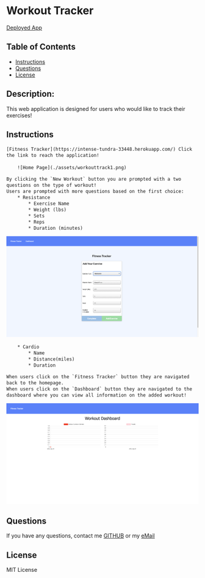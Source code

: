 # Workout Tracker

[Deployed App](https://intense-tundra-33448.herokuapp.com/)
## Table of Contents

- [Instructions](#instructions)
- [Questions](#questions)
- [License](#license)

## Description:

This web application is designed for users who would like to track their exercises!

## Instructions
```
[Fitness Tracker](https://intense-tundra-33448.herokuapp.com/) Click the link to reach the application!

    ![Home Page](./assets/workouttrack1.png)
```
```
By clicking the `New Workout` button you are prompted with a two questions on the type of workout!
Users are prompted with more questions based on the first choice:
    * Resistance
        * Exercise Name
        * Weight (lbs)
        * Sets
        * Reps
        * Duration (minutes)
```
![Resistance questions](./assets/workouttrack2.png)
```
    * Cardio
        * Name
        * Distance(miles)
        * Duration 
```
```
When users click on the `Fitness Tracker` button they are navigated back to the homepage.
When users click on the `Dashboard` button they are navigated to the dashboard where you can view all information on the added workout!
```
![Tracker](./assets/workouttrack3.png)

## Questions

If you have any questions, contact me [GITHUB](https://www.github.com/kcmuse) or my [eMail](kcmusedev@gmail.com)

## License

MIT License